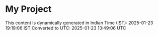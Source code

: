 # My Project

This content is dynamically generated in Indian Time (IST): 2025-01-23 19:19:06 IST
Converted to UTC: 2025-01-23 13:49:06 UTC
